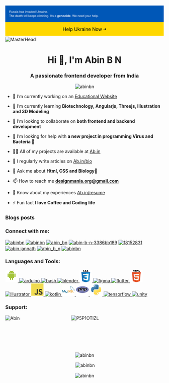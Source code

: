 [![Stand With Ukraine](https://raw.githubusercontent.com/vshymanskyy/StandWithUkraine/main/banner2-direct.svg)](https://stand-with-ukraine.pp.ua)
![MasterHead](https://firebasestorage.googleapis.com/v0/b/flexi-coding.appspot.com/o/dempgi7-520f8d5f-63d4-4453-8822-dbc149ae27f8.gif?alt=media&token=91c0c7b2-93c3-4029-b011-1a8703c5730d)
<h1 align="center">Hi 👋, I'm Abin B N</h1>
<h3 align="center">A passionate frontend developer from India</h3>

<p align="center"> <img src="https://komarev.com/ghpvc/?username=abinbn&label=Profile%20views&color=f97306&style=flat" alt="abinbn" /> </p>

<!--
<img align="right" alt="Coding" width="400" src="https://github.com/Abinbn/Abinbn/assets/82628577/83a92e29-facd-457a-8a4a-59f2da9aefa8">
-->

- 🔭 I’m currently working on an [Educational Website](https://eschoolbooks.s3.amazonaws.com/esb/index.html)

- 🌱 I’m currently learning **Biotechnology, Angularjs, Threejs, Illustration and 3D Modeling**

- 👯 I’m looking to collaborate on **both frontend and backend development**

- 🤝 I’m looking for help with **a new project in programming Virus and Bacteria 🧫**

- 👨‍💻 All of my projects are available at [Ab.in](Ab.in)

- 📝 I regularly write articles on [Ab.in/bio](Ab.in/bio)

- 💬 Ask me about **Html, CSS and Biology🧬**

- 📫 How to reach me **designmania.org@gmail.com**

- 📄 Know about my experiences [Ab.in/resume](Ab.in/resume)

- ⚡ Fun fact **I love Coffee and Coding life**

### Blogs posts
<!-- BLOG-POST-LIST:START -->
<!-- BLOG-POST-LIST:END -->

<h3 align="left">Connect with me:</h3>
<p align="left">
<a href="https://codepen.io/abinbn" target="blank"><img align="center" src="https://raw.githubusercontent.com/rahuldkjain/github-profile-readme-generator/master/src/images/icons/Social/codepen.svg" alt="abinbn" height="30" width="40" /></a>
<a href="https://dev.to/abinbn" target="blank"><img align="center" src="https://raw.githubusercontent.com/rahuldkjain/github-profile-readme-generator/master/src/images/icons/Social/devto.svg" alt="abinbn" height="30" width="40" /></a>
<a href="https://twitter.com/abin_bn" target="blank"><img align="center" src="https://raw.githubusercontent.com/rahuldkjain/github-profile-readme-generator/master/src/images/icons/Social/twitter.svg" alt="abin_bn" height="30" width="40" /></a>
<a href="https://linkedin.com/in/abin-b-n-3386bb189" target="blank"><img align="center" src="https://raw.githubusercontent.com/rahuldkjain/github-profile-readme-generator/master/src/images/icons/Social/linked-in-alt.svg" alt="abin-b-n-3386bb189" height="30" width="40" /></a>
<a href="https://stackoverflow.com/users/18152831" target="blank"><img align="center" src="https://raw.githubusercontent.com/rahuldkjain/github-profile-readme-generator/master/src/images/icons/Social/stack-overflow.svg" alt="18152831" height="30" width="40" /></a>
<a href="https://fb.com/abin.jannath" target="blank"><img align="center" src="https://raw.githubusercontent.com/rahuldkjain/github-profile-readme-generator/master/src/images/icons/Social/facebook.svg" alt="abin.jannath" height="30" width="40" /></a>
<a href="https://instagram.com/abin_b_n" target="blank"><img align="center" src="https://raw.githubusercontent.com/rahuldkjain/github-profile-readme-generator/master/src/images/icons/Social/instagram.svg" alt="abin_b_n" height="30" width="40" /></a>
<a href="https://auth.geeksforgeeks.org/user/abinbn" target="blank"><img align="center" src="https://raw.githubusercontent.com/rahuldkjain/github-profile-readme-generator/master/src/images/icons/Social/geeks-for-geeks.svg" alt="abinbn" height="30" width="40" /></a>
</p>

<h3 align="left">Languages and Tools:</h3>
<p align="left"> <a href="https://developer.android.com" target="_blank" rel="noreferrer"> <img src="https://raw.githubusercontent.com/devicons/devicon/master/icons/android/android-original-wordmark.svg" alt="android" width="40" height="40"/> </a> <a href="https://www.arduino.cc/" target="_blank" rel="noreferrer"> <img src="https://cdn.worldvectorlogo.com/logos/arduino-1.svg" alt="arduino" width="40" height="40"/> </a> <a href="https://www.gnu.org/software/bash/" target="_blank" rel="noreferrer"> <img src="https://www.vectorlogo.zone/logos/gnu_bash/gnu_bash-icon.svg" alt="bash" width="40" height="40"/> </a> <a href="https://www.blender.org/" target="_blank" rel="noreferrer"> <img src="https://download.blender.org/branding/community/blender_community_badge_white.svg" alt="blender" width="40" height="40"/> </a> <a href="https://www.w3schools.com/css/" target="_blank" rel="noreferrer"> <img src="https://raw.githubusercontent.com/devicons/devicon/master/icons/css3/css3-original-wordmark.svg" alt="css3" width="40" height="40"/> </a> <a href="https://www.figma.com/" target="_blank" rel="noreferrer"> <img src="https://www.vectorlogo.zone/logos/figma/figma-icon.svg" alt="figma" width="40" height="40"/> </a> <a href="https://flutter.dev" target="_blank" rel="noreferrer"> <img src="https://www.vectorlogo.zone/logos/flutterio/flutterio-icon.svg" alt="flutter" width="40" height="40"/> </a> <a href="https://www.w3.org/html/" target="_blank" rel="noreferrer"> <img src="https://raw.githubusercontent.com/devicons/devicon/master/icons/html5/html5-original-wordmark.svg" alt="html5" width="40" height="40"/> </a> <a href="https://www.adobe.com/in/products/illustrator.html" target="_blank" rel="noreferrer"> <img src="https://www.vectorlogo.zone/logos/adobe_illustrator/adobe_illustrator-icon.svg" alt="illustrator" width="40" height="40"/> </a> <a href="https://developer.mozilla.org/en-US/docs/Web/JavaScript" target="_blank" rel="noreferrer"> <img src="https://raw.githubusercontent.com/devicons/devicon/master/icons/javascript/javascript-original.svg" alt="javascript" width="40" height="40"/> </a> <a href="https://kotlinlang.org" target="_blank" rel="noreferrer"> <img src="https://www.vectorlogo.zone/logos/kotlinlang/kotlinlang-icon.svg" alt="kotlin" width="40" height="40"/> </a> <a href="https://www.mysql.com/" target="_blank" rel="noreferrer"> <img src="https://raw.githubusercontent.com/devicons/devicon/master/icons/mysql/mysql-original-wordmark.svg" alt="mysql" width="40" height="40"/> </a> <a href="https://www.php.net" target="_blank" rel="noreferrer"> <img src="https://raw.githubusercontent.com/devicons/devicon/master/icons/php/php-original.svg" alt="php" width="40" height="40"/> </a> <a href="https://www.python.org" target="_blank" rel="noreferrer"> <img src="https://raw.githubusercontent.com/devicons/devicon/master/icons/python/python-original.svg" alt="python" width="40" height="40"/> </a> <a href="https://www.tensorflow.org" target="_blank" rel="noreferrer"> <img src="https://www.vectorlogo.zone/logos/tensorflow/tensorflow-icon.svg" alt="tensorflow" width="40" height="40"/> </a> <a href="https://unity.com/" target="_blank" rel="noreferrer"> <img src="https://www.vectorlogo.zone/logos/unity3d/unity3d-icon.svg" alt="unity" width="40" height="40"/> </a> </p>

<h3 align="left">Support:</h3>
<p><a href="https://www.buymeacoffee.com/Abin"> <img align="left" src="https://cdn.buymeacoffee.com/buttons/v2/default-yellow.png" height="50" width="210" alt="Abin" /></a><a href="https://ko-fi.com/P5P1OTIZL"> <img align="left" src="https://cdn.ko-fi.com/cdn/kofi3.png?v=3" height="50" width="210" alt="P5P1OTIZL" /></a></p><br>
<br>
<br>
<br>
<br>
<br>


<p align="center"><img align="center" src="https://github-readme-stats.vercel.app/api/top-langs?username=abinbn&show_icons=true&theme=dark&title_color=ffffff&text_color=ffffff&hide_border=true&locale=en&layout=compact" alt="abinbn" /></p>

<p align="center">&nbsp;<img align="center" src="https://github-readme-stats.vercel.app/api?username=abinbn&show_icons=true&theme=dark&title_color=ffffff&text_color=ffffff&hide_border=true&locale=en" alt="abinbn" /></p>

<p align="center"><img align="center" src="https://github-readme-streak-stats.herokuapp.com/?user=abinbn&theme=dark" alt="abinbn" /></p>
